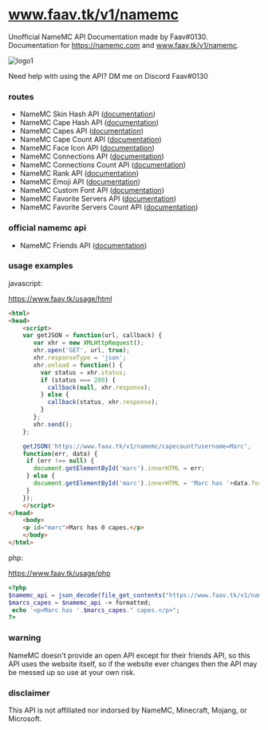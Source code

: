 # www.faav.tk/v1/namemc

Unofficial NameMC API Documentation made by Faav#0130. Documentation for https://namemc.com and www.faav.tk/v1/namemc.

![logo1](https://user-images.githubusercontent.com/52789876/114109154-aa0c7880-98a2-11eb-8925-afa52e0b1404.png)

Need help with using the API? DM me on Discord Faav#0130

### routes
- NameMC Skin Hash API ([documentation](./docs/skinhash.md))
- NameMC Cape Hash API ([documentation](./docs/capehash.md))
- NameMC Capes API ([documentation](./docs/capes.md))
- NameMC Cape Count API ([documentation](./docs/capecount.md))
- NameMC Face Icon API ([documentation](./docs/face.md))
- NameMC Connections API ([documentation](./docs/accounts.md))
- NameMC Connections Count API ([documentation](./docs/accountscount.md))
- NameMC Rank API ([documentation](./docs/rank.md))
- NameMC Emoji API ([documentation](./docs/emoji.md))
- NameMC Custom Font API ([documentation](./docs/font.md))
- NameMC Favorite Servers API ([documentation](./docs/favservers.md))
- NameMC Favorite Servers Count API ([documentation](./docs/favservers_count.md))

### official namemc api
- NameMC Friends API ([documentation](./docs/friends.md))

### usage examples
javascript:

https://www.faav.tk/usage/html
```html
<html>
<head>
	<script>
	var getJSON = function(url, callback) {
	   var xhr = new XMLHttpRequest();
	   xhr.open('GET', url, true);
	   xhr.responseType = 'json';
	   xhr.onload = function() {
	     var status = xhr.status;
	     if (status === 200) {
	       callback(null, xhr.response);
	     } else {
	       callback(status, xhr.response);
	     }
	   };
	   xhr.send();
	};

	getJSON('https://www.faav.tk/v1/namemc/capecount?username=Marc',
	function(err, data) {
	 if (err !== null) {
	   document.getElementById('marc').innerHTML = err;
	 } else {
	   document.getElementById('marc').innerHTML = 'Marc has '+data.formatted+' capes.';
	 }
	});
	</script>
</head>
	<body>
	<p id="marc">Marc has 0 capes.</p>
	</body>
</html>
```
php:

https://www.faav.tk/usage/php
```php 
<?php 
$namemc_api = json_decode(file_get_contents("https://www.faav.tk/v1/namemc/capecount?username=Marc"), false);
$marcs_capes = $namemc_api -> formatted;
 echo '<p>Marc has '.$marcs_capes." capes.</p>";
?>
```

### warning
NameMC doesn't provide an open API except for their friends API, so this API uses the website itself, so if the website ever changes then the API may be messed up so use at your own risk.

### disclaimer
This API is not affiliated nor indorsed by NameMC, Minecraft, Mojang, or Microsoft.

